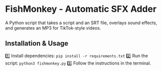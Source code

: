 # FishMonkey - Automatic SFX Adder
A Python script that takes a script and an SRT file, overlays sound effects, and generates an MP3 for TikTok-style videos.
## Installation & Usage
1️⃣ Install dependencies: `pip install -r requirements.txt`
2️⃣ Run the script: `python3 fishmonkey.py`
3️⃣ Follow the instructions in the terminal.
